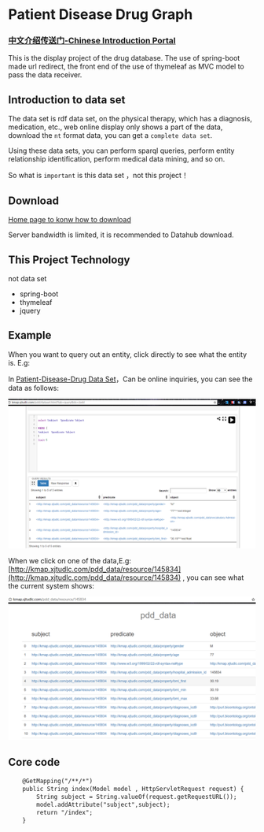 # Patient Disease Drug Graph

### [中文介绍传送门-Chinese Introduction Portal](readme-zh.md)

This is the display project of the drug database. The use of spring-boot made url redirect, the front end of the use of thymeleaf as MVC model to pass the data receiver.

## Introduction to data set

The data set is rdf data set, on the physical therapy, which has a diagnosis, medication, etc., web online display only shows a part of the data, download the `nt` format data, you can get a `complete data set`.

Using these data sets, you can perform sparql queries, perform entity relationship identification, perform medical data mining, and so on.

So what is `important` is this data set ，not this project！

## Download

[Home page to konw how to download](http://kmap.xjtudlc.com/pdd/)

Server bandwidth is limited, it is recommended to Datahub download.


## This Project Technology

not data set

- spring-boot
- thymeleaf
- jquery

## Example

When you want to query out an entity, click directly to see what the entity is. E.g:


In [Patient-Disease-Drug Data Set](http://kmap.xjtudlc.com/pdd/dataset.html?tab=query&ds=/pdd)，Can be online inquiries, you can see the data as follows:


![数据集在线查询展示](/img/1.png)

When we click on one of the data,E.g:[http://kmap.xjtudlc.com/pdd_data/resource/145834](http://kmap.xjtudlc.com/pdd_data/resource/145834) , you can see what the current system shows:

![该系统展示](/img/2.png)


## Core code

```
    @GetMapping("/**/*")
    public String index(Model model , HttpServletRequest request) {
        String subject = String.valueOf(request.getRequestURL());
        model.addAttribute("subject",subject);
        return "/index";
    }
```

